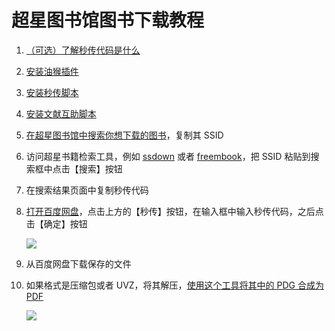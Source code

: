 # 超星图书馆图书下载教程

1.  [（可选）了解秒传代码是什么](https://home.apachecn.org/#/docs/miaochuan)
1.  [安装油猴插件](https://www.tampermonkey.net/)
1.  [安装秒传脚本](https://greasyfork.org/zh-CN/scripts/424574)
1.  [安装文献互助脚本](https://greasyfork.org/zh-CN/scripts/435569)
1.  [在超星图书馆中搜索你想下载的图书](http://www.ucdrs.superlib.net/)，复制其 SSID
1.  访问超星书籍检索工具，例如 [ssdown](https://beta.ssdown.org/) 或者 [freembook](https://freembook.com/)，把 SSID 粘贴到搜索框中点击【搜索】按钮
1.  在搜索结果页面中复制秒传代码
1.  [打开百度网盘](https://pan.baidu.com/)，点击上方的【秒传】按钮，在输入框中输入秒传代码，之后点击【确定】按钮
    
    ![](../img/miaochuan.png)
1.  从百度网盘下载保存的文件
1.  如果格式是压缩包或者 UVZ，将其解压，[使用这个工具将其中的 PDG 合成为 PDF](https://pan.ssdown.org/Pdg2Pic.zip)

    ![](../img/pdg2pic.png)